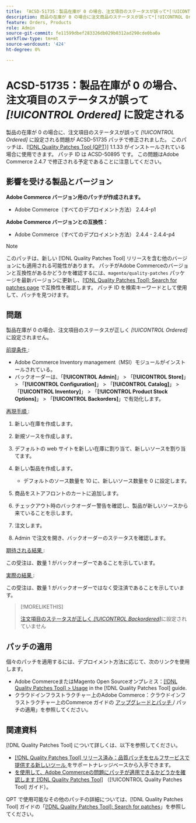 ```yaml
---
title: 「ACSD-51735：製品在庫が 0 の場合、注文項目のステータスが誤って*[!UICONTROL Ordered]*に設定される」
description: 商品の在庫が 0 の場合に注文商品のステータスが誤って*[!UICONTROL Ordered]*に設定されるAdobe Commerceの問題を修正するには、ACSD-51735 パッチを適用してください。
feature: Orders, Products
role: Admin
source-git-commit: fe11599dbef283326db029b0312ad290cde0ba0a
workflow-type: tm+mt
source-wordcount: '424'
ht-degree: 0%

---
```


# ACSD-51735：製品在庫が 0 の場合、注文項目のステータスが誤って *[!UICONTROL Ordered]* に設定される

製品の在庫が 0 の場合に、注文項目のステータスが誤って *[!UICONTROL Ordered]* に設定される問題が ACSD-51735 パッチで修正されました。 このパッチは、[[!DNL Quality Patches Tool (QPT)]](https://experienceleague.adobe.com/en/docs/commerce-knowledge-base/kb/announcements/commerce-announcements/magento-quality-patches-released-new-tool-to-self-serve-quality-patches) 1.1.33 がインストールされている場合に使用できます。 パッチ ID は ACSD-50895 です。 この問題はAdobe Commerce 2.4.7 で修正される予定であることに注意してください。

## 影響を受ける製品とバージョン

**Adobe Commerce バージョン用のパッチが作成されます。**

* Adobe Commerce（すべてのデプロイメント方法） 2.4.4-p1

**Adobe Commerce バージョンとの互換性：**

* Adobe Commerce（すべてのデプロイメント方法） 2.4.4 - 2.4.4-p4

>[!NOTE]
>
>このパッチは、新しい [!DNL Quality Patches Tool] リリースを含む他のバージョンにも適用される可能性があります。 パッチがAdobe Commerceのバージョンと互換性があるかどうかを確認するには、`magento/quality-patches` パッケージを最新バージョンに更新し、[[!DNL Quality Patches Tool]: Search for patches page](https://experienceleague.adobe.com/tools/commerce-quality-patches/index.html) で互換性を確認します。 パッチ ID を検索キーワードとして使用して、パッチを見つけます。

## 問題

製品在庫が 0 の場合、注文項目のステータスが正しく *[!UICONTROL Ordered]* に設定されません。

<u> 前提条件 </u>:

* Adobe Commerce Inventory management（MSI）モジュールがインストールされている。
* バックオーダーは、「**[!UICONTROL Admin]**」 > 「**[!UICONTROL Store]**」 > 「**[!UICONTROL Configuration]**」 > 「**[!UICONTROL Catalog]**」 > 「**[!UICONTROL Inventory]**」 > 「**[!UICONTROL Product Stock Options]**」 > 「**[!UICONTROL Backorders]**」で有効化します。

<u> 再現手順 </u>:

1. 新しい在庫を作成します。
1. 新規ソースを作成します。
1. デフォルトの web サイトを新しい在庫に割り当て、新しいソースを割り当てます。
1. 新しい製品を作成します。

   * デフォルトのソース数量を 10 に、新しいソース数量を 0 に設定します。

1. 商品をストアフロントのカートに追加します。
1. チェックアウト時のバックオーダー警告を確認し、製品が新しいソースから来ていることを示します。
1. 注文します。
1. Admin で注文を開き、バックオーダーのステータスを確認します。

<u> 期待される結果 </u>:

この受注は、数量 1 がバックオーダーであることを示しています。

<u> 実際の結果 </u>:

この受注は、数量 1 がバックオーダーではなく受注済であることを示しています。

>[!MORELIKETHIS]
>
>[ 注文項目のステータスが正しく *[!UICONTROL Backordered]*](/help/tools/quality-patches-tool/patches-available-in-qpt/v1-1-33/acsd-51408-order-item-status-is-set-to-backordered.md)に設定されていません

## パッチの適用

個々のパッチを適用するには、デプロイメント方法に応じて、次のリンクを使用します。

* Adobe CommerceまたはMagento Open Sourceオンプレミス：[[!DNL Quality Patches Tool] > Usage](/help/tools/quality-patches-tool/usage.md) in the [!DNL Quality Patches Tool] guide.
* クラウドインフラストラクチャー上のAdobe Commerce：クラウドインフラストラクチャー上のCommerce ガイドの [ アップグレードとパッチ ](https://experienceleague.adobe.com/docs/commerce-cloud-service/user-guide/develop/upgrade/apply-patches.html)/ パッチの適用」を参照してください。

## 関連資料

[!DNL Quality Patches Tool] について詳しくは、以下を参照してください。

* [[!DNL Quality Patches Tool]  リリース済み：品質パッチをセルフサービスで提供する新しいツール ](https://experienceleague.adobe.com/en/docs/commerce-knowledge-base/kb/announcements/commerce-announcements/magento-quality-patches-released-new-tool-to-self-serve-quality-patches) をサポートナレッジベースから入手できます。
* [ を使用して、Adobe Commerceの問題にパッチが適用できるかどうかを確認します  [!DNL Quality Patches Tool]](/help/tools/quality-patches-tool/patches-available-in-qpt/check-patch-for-magento-issue-with-magento-quality-patches.md) （[!UICONTROL Quality Patches Tool] ガイド）。


QPT で使用可能なその他のパッチの詳細については、[!DNL Quality Patches Tool] ガイドの「[[!DNL Quality Patches Tool]: Search for patches](https://experienceleague.adobe.com/tools/commerce-quality-patches/index.html)」を参照してください。
